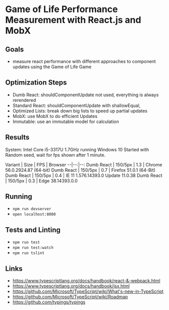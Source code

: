 Game of Life Performance Measurement with React.js and MobX
===========================================================

Goals
-----

- measure react performance with different approaches to component updates using the Game of Life Game

Optimization Steps
------------------
- Dumb React: shouldComponentUpdate not used, everything is always rerendered
- Standard React: shouldComponentUpdate with shallowEqual, 
- Optimized Lists: break down big lists to speed up partial updates
- MobX: use MobX to do efficient Updates
- Immutable: use an immutable model for calculation



Results
-------

System: Intel Core i5-3317U 1.7GHz running Windows 10
Started with Random seed, wait for fps shown after 1 minute.

Variant | Size | FPS | Browser 
--|--:|--:
Dumb React | 150/5px | 1.3 | Chrome 56.0.2924.87 (64-bit)
Dumb React | 150/5px | 0.7 | Firefox 51.0.1 (64-Bit)
Dumb React | 150/5px | 0.4 | IE 11 1.576.14393.0 Update 11.0.38
Dumb React | 150/5px | 0.3 | Edge 38.14393.0.0


Running
-------

- `npm run devserver`
- `open localhost:8080`
 
Tests and Linting
-----------------
- `npm run test`
- `npm run test:watch`
- `npm run tslint`

Links
-----
- https://www.typescriptlang.org/docs/handbook/react-&-webpack.html
- https://www.typescriptlang.org/docs/handbook/jsx.html
- https://github.com/Microsoft/TypeScript/wiki/What's-new-in-TypeScript
- https://github.com/Microsoft/TypeScript/wiki/Roadmap
- https://github.com/typings/typings
